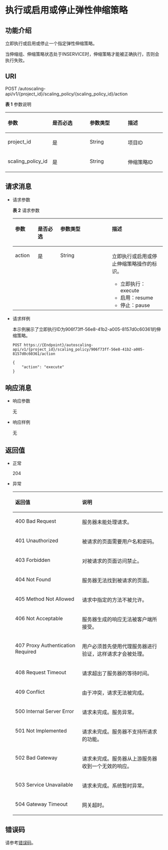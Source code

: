 # 执行或启用或停止弹性伸缩策略<a name="zh-cn_topic_0043063075"></a>

## 功能介绍<a name="section40235071"></a>

立即执行或启用或停止一个指定弹性伸缩策略。

当伸缩组、伸缩策略状态处于INSERVICE时，伸缩策略才能被正确执行，否则会执行失败。

## URI<a name="section26571327"></a>

POST /autoscaling-api/v1/\{project\_id\}/scaling\_policy/\{scaling\_policy\_id\}/action

**表 1**  参数说明

<a name="table63687043"></a>
<table><thead align="left"><tr id="row46742451"><th class="cellrowborder" valign="top" width="25%" id="mcps1.2.5.1.1"><p id="p28042199"><a name="p28042199"></a><a name="p28042199"></a>参数</p>
</th>
<th class="cellrowborder" valign="top" width="25%" id="mcps1.2.5.1.2"><p id="p56825610"><a name="p56825610"></a><a name="p56825610"></a>是否必选</p>
</th>
<th class="cellrowborder" valign="top" width="25%" id="mcps1.2.5.1.3"><p id="p39471735"><a name="p39471735"></a><a name="p39471735"></a>参数类型</p>
</th>
<th class="cellrowborder" valign="top" width="25%" id="mcps1.2.5.1.4"><p id="p43093956"><a name="p43093956"></a><a name="p43093956"></a>描述</p>
</th>
</tr>
</thead>
<tbody><tr id="row949529"><td class="cellrowborder" valign="top" width="25%" headers="mcps1.2.5.1.1 "><p id="p9803039"><a name="p9803039"></a><a name="p9803039"></a>project_id</p>
</td>
<td class="cellrowborder" valign="top" width="25%" headers="mcps1.2.5.1.2 "><p id="p55848701"><a name="p55848701"></a><a name="p55848701"></a>是</p>
</td>
<td class="cellrowborder" valign="top" width="25%" headers="mcps1.2.5.1.3 "><p id="p27450972"><a name="p27450972"></a><a name="p27450972"></a>String</p>
</td>
<td class="cellrowborder" valign="top" width="25%" headers="mcps1.2.5.1.4 "><p id="p36520930"><a name="p36520930"></a><a name="p36520930"></a>项目ID</p>
</td>
</tr>
<tr id="row13317766"><td class="cellrowborder" valign="top" width="25%" headers="mcps1.2.5.1.1 "><p id="p4997277"><a name="p4997277"></a><a name="p4997277"></a>scaling_policy_id</p>
</td>
<td class="cellrowborder" valign="top" width="25%" headers="mcps1.2.5.1.2 "><p id="p2126321"><a name="p2126321"></a><a name="p2126321"></a>是</p>
</td>
<td class="cellrowborder" valign="top" width="25%" headers="mcps1.2.5.1.3 "><p id="p38014313"><a name="p38014313"></a><a name="p38014313"></a>String</p>
</td>
<td class="cellrowborder" valign="top" width="25%" headers="mcps1.2.5.1.4 "><p id="p59260526"><a name="p59260526"></a><a name="p59260526"></a>伸缩策略ID</p>
</td>
</tr>
</tbody>
</table>

## 请求消息<a name="section37815352"></a>

-   请求参数

    **表 2**  请求参数

    <a name="table17322790"></a>
    <table><thead align="left"><tr id="row19920592"><th class="cellrowborder" valign="top" width="15.038496150384962%" id="mcps1.2.5.1.1"><p id="p2955276"><a name="p2955276"></a><a name="p2955276"></a>参数</p>
    </th>
    <th class="cellrowborder" valign="top" width="15.038496150384962%" id="mcps1.2.5.1.2"><p id="p38050837"><a name="p38050837"></a><a name="p38050837"></a>是否必选</p>
    </th>
    <th class="cellrowborder" valign="top" width="34.3965603439656%" id="mcps1.2.5.1.3"><p id="p62218962"><a name="p62218962"></a><a name="p62218962"></a>参数类型</p>
    </th>
    <th class="cellrowborder" valign="top" width="35.52644735526447%" id="mcps1.2.5.1.4"><p id="p0772218550"><a name="p0772218550"></a><a name="p0772218550"></a>描述</p>
    </th>
    </tr>
    </thead>
    <tbody><tr id="row62503562"><td class="cellrowborder" valign="top" width="15.038496150384962%" headers="mcps1.2.5.1.1 "><p id="p29623765"><a name="p29623765"></a><a name="p29623765"></a>action</p>
    </td>
    <td class="cellrowborder" valign="top" width="15.038496150384962%" headers="mcps1.2.5.1.2 "><p id="p50714740"><a name="p50714740"></a><a name="p50714740"></a>是</p>
    </td>
    <td class="cellrowborder" valign="top" width="34.3965603439656%" headers="mcps1.2.5.1.3 "><p id="p14253264"><a name="p14253264"></a><a name="p14253264"></a>String</p>
    </td>
    <td class="cellrowborder" valign="top" width="35.52644735526447%" headers="mcps1.2.5.1.4 "><p id="p3552977619244"><a name="p3552977619244"></a><a name="p3552977619244"></a>立即执行或启用或停止伸缩策略操作的标识。</p>
    <a name="ul6530813782310"></a><a name="ul6530813782310"></a><ul id="ul6530813782310"><li>立即执行：execute</li><li>启用：resume</li><li>停止：pause</li></ul>
    </td>
    </tr>
    </tbody>
    </table>


-   请求样例

    本示例展示了立即执行ID为906f73ff-56e8-41b2-a005-8157d0c60361的伸缩策略。

    ```
    POST https://{Endpoint}/autoscaling-api/v1/{project_id}/scaling_policy/906f73ff-56e8-41b2-a005-8157d0c60361/action
    
    {
        "action": "execute"
    }
    ```


## 响应消息<a name="section4793853"></a>

-   响应参数

    无

-   响应样例

    无


## 返回值<a name="section43144677"></a>

-   正常

    204

-   异常

    <a name="table52801617"></a>
    <table><thead align="left"><tr id="row4862753"><th class="cellrowborder" valign="top" width="44.55%" id="mcps1.1.3.1.1"><p id="p58338722"><a name="p58338722"></a><a name="p58338722"></a>返回值</p>
    </th>
    <th class="cellrowborder" valign="top" width="55.45%" id="mcps1.1.3.1.2"><p id="p27816043"><a name="p27816043"></a><a name="p27816043"></a>说明</p>
    </th>
    </tr>
    </thead>
    <tbody><tr id="row38507045"><td class="cellrowborder" valign="top" width="44.55%" headers="mcps1.1.3.1.1 "><p id="p32062968"><a name="p32062968"></a><a name="p32062968"></a>400 Bad Request</p>
    </td>
    <td class="cellrowborder" valign="top" width="55.45%" headers="mcps1.1.3.1.2 "><p id="p46963595"><a name="p46963595"></a><a name="p46963595"></a>服务器未能处理请求。</p>
    </td>
    </tr>
    <tr id="row20019172"><td class="cellrowborder" valign="top" width="44.55%" headers="mcps1.1.3.1.1 "><p id="p10940218"><a name="p10940218"></a><a name="p10940218"></a>401 Unauthorized</p>
    </td>
    <td class="cellrowborder" valign="top" width="55.45%" headers="mcps1.1.3.1.2 "><p id="p13742502"><a name="p13742502"></a><a name="p13742502"></a>被请求的页面需要用户名和密码。</p>
    </td>
    </tr>
    <tr id="row56573654"><td class="cellrowborder" valign="top" width="44.55%" headers="mcps1.1.3.1.1 "><p id="p19063291"><a name="p19063291"></a><a name="p19063291"></a>403 Forbidden</p>
    </td>
    <td class="cellrowborder" valign="top" width="55.45%" headers="mcps1.1.3.1.2 "><p id="p622761"><a name="p622761"></a><a name="p622761"></a>对被请求的页面访问禁止。</p>
    </td>
    </tr>
    <tr id="row5604850"><td class="cellrowborder" valign="top" width="44.55%" headers="mcps1.1.3.1.1 "><p id="p51339711"><a name="p51339711"></a><a name="p51339711"></a>404 Not Found</p>
    </td>
    <td class="cellrowborder" valign="top" width="55.45%" headers="mcps1.1.3.1.2 "><p id="p64875945"><a name="p64875945"></a><a name="p64875945"></a>服务器无法找到被请求的页面。</p>
    </td>
    </tr>
    <tr id="row47012596"><td class="cellrowborder" valign="top" width="44.55%" headers="mcps1.1.3.1.1 "><p id="p49923923"><a name="p49923923"></a><a name="p49923923"></a>405 Method Not Allowed</p>
    </td>
    <td class="cellrowborder" valign="top" width="55.45%" headers="mcps1.1.3.1.2 "><p id="p17305987"><a name="p17305987"></a><a name="p17305987"></a>请求中指定的方法不被允许。</p>
    </td>
    </tr>
    <tr id="row21536161"><td class="cellrowborder" valign="top" width="44.55%" headers="mcps1.1.3.1.1 "><p id="p66707469"><a name="p66707469"></a><a name="p66707469"></a>406 Not Acceptable</p>
    </td>
    <td class="cellrowborder" valign="top" width="55.45%" headers="mcps1.1.3.1.2 "><p id="p34595869"><a name="p34595869"></a><a name="p34595869"></a>服务器生成的响应无法被客户端所接受。</p>
    </td>
    </tr>
    <tr id="row42927366"><td class="cellrowborder" valign="top" width="44.55%" headers="mcps1.1.3.1.1 "><p id="p54564616"><a name="p54564616"></a><a name="p54564616"></a>407 Proxy Authentication Required</p>
    </td>
    <td class="cellrowborder" valign="top" width="55.45%" headers="mcps1.1.3.1.2 "><p id="p57657762"><a name="p57657762"></a><a name="p57657762"></a>用户必须首先使用代理服务器进行验证，这样请求才会被处理。</p>
    </td>
    </tr>
    <tr id="row49157816"><td class="cellrowborder" valign="top" width="44.55%" headers="mcps1.1.3.1.1 "><p id="p22360170"><a name="p22360170"></a><a name="p22360170"></a>408 Request Timeout</p>
    </td>
    <td class="cellrowborder" valign="top" width="55.45%" headers="mcps1.1.3.1.2 "><p id="p66343369"><a name="p66343369"></a><a name="p66343369"></a>请求超出了服务器的等待时间。</p>
    </td>
    </tr>
    <tr id="row60219412"><td class="cellrowborder" valign="top" width="44.55%" headers="mcps1.1.3.1.1 "><p id="p45934241"><a name="p45934241"></a><a name="p45934241"></a>409 Conflict</p>
    </td>
    <td class="cellrowborder" valign="top" width="55.45%" headers="mcps1.1.3.1.2 "><p id="p29686030"><a name="p29686030"></a><a name="p29686030"></a>由于冲突，请求无法被完成。</p>
    </td>
    </tr>
    <tr id="row65847680"><td class="cellrowborder" valign="top" width="44.55%" headers="mcps1.1.3.1.1 "><p id="p32061857"><a name="p32061857"></a><a name="p32061857"></a>500 Internal Server Error</p>
    </td>
    <td class="cellrowborder" valign="top" width="55.45%" headers="mcps1.1.3.1.2 "><p id="p46873590"><a name="p46873590"></a><a name="p46873590"></a>请求未完成。服务异常。</p>
    </td>
    </tr>
    <tr id="row19209127"><td class="cellrowborder" valign="top" width="44.55%" headers="mcps1.1.3.1.1 "><p id="p12435494"><a name="p12435494"></a><a name="p12435494"></a>501 Not Implemented</p>
    </td>
    <td class="cellrowborder" valign="top" width="55.45%" headers="mcps1.1.3.1.2 "><p id="p642126"><a name="p642126"></a><a name="p642126"></a>请求未完成。服务器不支持所请求的功能。</p>
    </td>
    </tr>
    <tr id="row5779136"><td class="cellrowborder" valign="top" width="44.55%" headers="mcps1.1.3.1.1 "><p id="p65456887"><a name="p65456887"></a><a name="p65456887"></a>502 Bad Gateway</p>
    </td>
    <td class="cellrowborder" valign="top" width="55.45%" headers="mcps1.1.3.1.2 "><p id="p407659"><a name="p407659"></a><a name="p407659"></a>请求未完成。服务器从上游服务器收到一个无效的响应。</p>
    </td>
    </tr>
    <tr id="row3668935"><td class="cellrowborder" valign="top" width="44.55%" headers="mcps1.1.3.1.1 "><p id="p28748320"><a name="p28748320"></a><a name="p28748320"></a>503 Service Unavailable</p>
    </td>
    <td class="cellrowborder" valign="top" width="55.45%" headers="mcps1.1.3.1.2 "><p id="p46912618"><a name="p46912618"></a><a name="p46912618"></a>请求未完成。系统暂时异常。</p>
    </td>
    </tr>
    <tr id="row19560385"><td class="cellrowborder" valign="top" width="44.55%" headers="mcps1.1.3.1.1 "><p id="p40887351"><a name="p40887351"></a><a name="p40887351"></a>504 Gateway Timeout</p>
    </td>
    <td class="cellrowborder" valign="top" width="55.45%" headers="mcps1.1.3.1.2 "><p id="p23541105"><a name="p23541105"></a><a name="p23541105"></a>网关超时。</p>
    </td>
    </tr>
    </tbody>
    </table>


## 错误码<a name="section17669131616110"></a>

请参考[错误码](错误码.md)。

